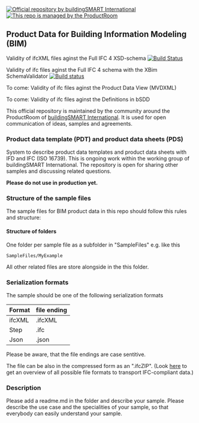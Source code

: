 [![Official repository by buildingSMART International](https://img.shields.io/badge/buildingSMART-Official%20Repository-orange.svg)](https://www.buildingsmart.org/)
[![This repo is managed by the ProductRoom](https://img.shields.io/badge/-ProductRoom-blue.svg)](https://www.buildingsmart.org/standards/rooms-and-groups/product-room)

## Product Data for Building Information Modeling (BIM)
Validity of ifcXML files aginst the Full IFC 4 XSD-schema 
[![Build Status](https://travis-ci.org/buildingSMART/ProductData.svg?branch=master)](https://travis-ci.org/buildingSMART/ProductData)

Validity of ifc files aginst the Full IFC 4 schema with the XBim SchemaValidator 
[![Build status](https://ci.appveyor.com/api/projects/status/yjoess7g50xqasdb/branch/master?svg=true)](https://ci.appveyor.com/project/klacol/productdata/branch/master)

To come: Validity of ifc files aginst the Product Data View (MVDXML)

To come: Validity of ifc files aginst the Definitions in bSDD


This official repository is maintained by the community around the ProductRoom of [buildingSMART International](https://www.buildingsmart.org). It is used for open communication of ideas, samples and agreements.

### Product data template (PDT) and product data sheets (PDS)
System to describe product data templates and product data sheets with IFD and IFC (ISO 16739). This is ongoing work within the working group of buildingSMART International. The repository is open for sharing other samples and discussing related questions.

**Please do not use in production yet.**

### Structure of the sample files

The sample files for BIM product data in this repo should follow this rules and structure:
#### Structure of folders
One folder per sample file as a subfolder in "SampleFiles" e.g. like this
```
SampleFiles/MyExample
```
All other related files are store alongside in the this folder.

### Serialization formats 
The sample should be one of the following serialization formats

| Format        | file ending   |
| ------------- |---------------| 
| ifcXML        | .ifcXML       | 
| Step          | .ifc          |   
| Json          | .json         |  

Please be aware, that the file endings are case sentitive.

The file can be also in the compressed form as an ".ifcZIP". (Look [here](https://technical.buildingsmart.org/standards/ifc/ifc-formats) to get an overview of all possible file formats to transport IFC-compliant data.)

### Description
Please add a readme.md in the folder and describe your sample. Please describe the use case and the specialities of your sample, so that everybody can easily understand your sample.
